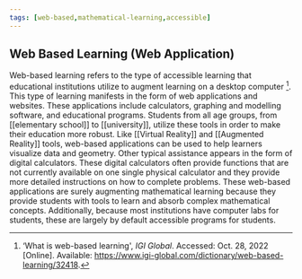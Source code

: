 ```yaml
---
tags: [web-based,mathematical-learning,accessible]
---
```


## Web Based Learning (Web Application)

Web-based learning refers to the type of accessible learning that educational institutions utilize to augment learning on a desktop computer [^1]. This type of learning manifests in the form of web applications and websites. These applications include calculators, graphing and modelling software, and educational programs. Students from all age groups, from [[elementary school]] to [[university]], utilize these tools in order to make their education more robust. Like [[Virtual Reality]] and [[Augmented Reality]] tools, web-based applications can be used to help learners visualize data and geometry. Other typical assistance appears in the form of digital calculators. These digital calculators often provide functions that are not currently available on one single physical calculator and they provide more detailed instructions on how to complete problems. These web-based applications are surely augmenting mathematical learning because they provide students with tools to learn and absorb complex mathematical concepts. Additionally, because most institutions have computer labs for students, these are largely by default accessible programs for students.

[^1]: ‘What is web-based learning', _IGI Global_. Accessed: Oct. 28, 2022 [Online]. Available: https://www.igi-global.com/dictionary/web-based-learning/32418.